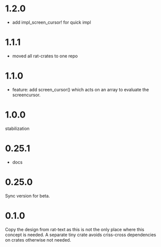 # 1.2.0

* add impl_screen_cursor! for quick impl

# 1.1.1

* moved all rat-crates to one repo

# 1.1.0

* feature: add screen_cursor() which acts on an array to evaluate the screencursor.

# 1.0.0

stabilization

# 0.25.1

* docs

# 0.25.0

Sync version for beta.

# 0.1.0

Copy the design from rat-text as this is not the only place
where this concept is needed. A separate tiny crate avoids
criss-cross dependencies on crates otherwise not needed.
